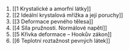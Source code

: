 1) [[1 Krystalické a amorfní látky]]
2) [[2 Ideální krystalová mřížka a její poruchy​]]
3) [[3 Deformace pevného tělesa​]]
4) [[4 Síla pružnosti. Normálové napětí​]]
5) [[5 Křivka deformace – Hookův zákon​]]
6) [[6 Teplotní roztažnost pevných látek]]